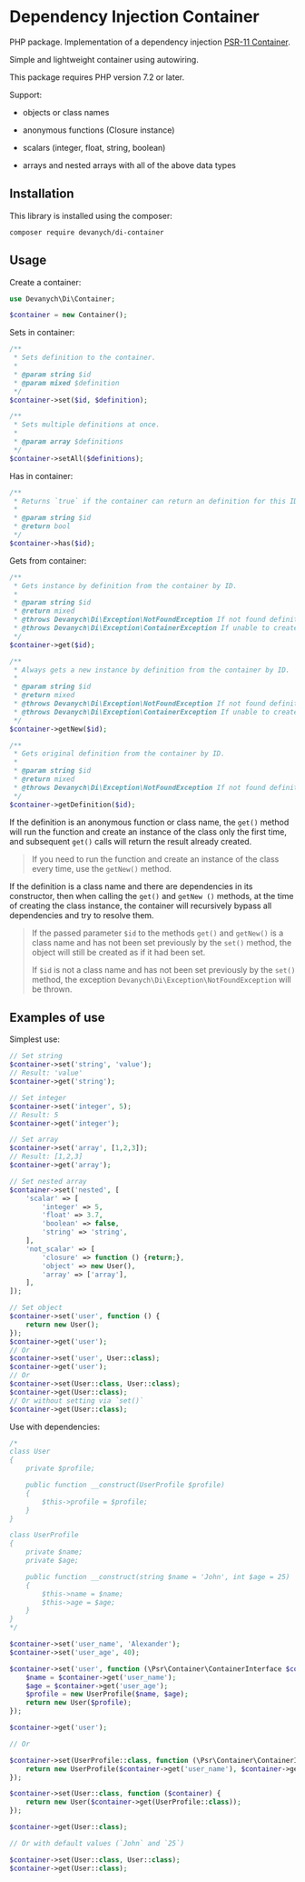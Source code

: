# Dependency Injection Container

PHP package. Implementation of a dependency injection [PSR-11 Container](https://github.com/php-fig/fig-standards/blob/master/accepted/PSR-11-container.md).

Simple and lightweight container using autowiring.

This package requires PHP version 7.2 or later.

Support:

* objects or class names

* anonymous functions (Closure instance)

* scalars (integer, float, string, boolean)

* arrays and nested arrays with all of the above data types

## Installation

This library is installed using the composer:

```
composer require devanych/di-container
```

## Usage

Create a container:

```php
use Devanych\Di\Container;

$container = new Container();
```

Sets in container:

```php
/**
 * Sets definition to the container.
 *
 * @param string $id
 * @param mixed $definition
 */
$container->set($id, $definition);

/**
 * Sets multiple definitions at once.
 *
 * @param array $definitions
 */
$container->setAll($definitions);
```

Has in container:

```php
/**
 * Returns `true` if the container can return an definition for this ID, otherwise `false`.
 *
 * @param string $id
 * @return bool
 */
$container->has($id);
```

Gets from container:

```php
/**
 * Gets instance by definition from the container by ID.
 *
 * @param string $id
 * @return mixed
 * @throws Devanych\Di\Exception\NotFoundException If not found definition in the container.
 * @throws Devanych\Di\Exception\ContainerException If unable to create instance.
 */
$container->get($id);

/**
 * Always gets a new instance by definition from the container by ID.
 *
 * @param string $id
 * @return mixed
 * @throws Devanych\Di\Exception\NotFoundException If not found definition in the container.
 * @throws Devanych\Di\Exception\ContainerException If unable to create instance.
 */
$container->getNew($id);

/**
 * Gets original definition from the container by ID.
 *
 * @param string $id
 * @return mixed
 * @throws Devanych\Di\Exception\NotFoundException If not found definition in the container.
 */
$container->getDefinition($id);
```
If the definition is an anonymous function or class name, the `get()` method will run the function and create an instance of the class only the first time, and subsequent `get()` calls will return the result already created.

> If you need to run the function and create an instance of the class every time, use the `getNew()` method.

If the definition is a class name and there are dependencies in its constructor, then when calling the `get()` and `getNew ()` methods, at the time of creating the class instance, the container will recursively bypass all dependencies and try to resolve them.

> If the passed parameter `$id` to the methods `get()` and `getNew()` is a class name and has not been set previously by the `set()` method, the object will still be created as if it had been set. 
>
> If `$id` is not a class name and has not been set previously by the `set()` method, the exception `Devanych\Di\Exception\NotFoundException` will be thrown.

## Examples of use

Simplest use:

```php
// Set string
$container->set('string', 'value');
// Result: 'value'
$container->get('string');

// Set integer
$container->set('integer', 5);
// Result: 5
$container->get('integer');

// Set array
$container->set('array', [1,2,3]);
// Result: [1,2,3]
$container->get('array');

// Set nested array
$container->set('nested', [
    'scalar' => [
        'integer' => 5,
        'float' => 3.7,
        'boolean' => false,
        'string' => 'string',
    ],
    'not_scalar' => [
        'closure' => function () {return;},
        'object' => new User(),
        'array' => ['array'],
    ],
]);

// Set object
$container->set('user', function () {
    return new User();
});
$container->get('user');
// Or
$container->set('user', User::class);
$container->get('user');
// Or
$container->set(User::class, User::class);
$container->get(User::class);
// Or without setting via `set()`
$container->get(User::class);
```

Use with dependencies:

```php
/*
class User
{
    private $profile;

    public function __construct(UserProfile $profile)
    {
        $this->profile = $profile;
    }
}

class UserProfile
{
    private $name;
    private $age;

    public function __construct(string $name = 'John', int $age = 25)
    {
        $this->name = $name;
        $this->age = $age;
    }
}
*/

$container->set('user_name', 'Alexander');
$container->set('user_age', 40);

$container->set('user', function (\Psr\Container\ContainerInterface $container) {
    $name = $container->get('user_name');
    $age = $container->get('user_age');
    $profile = new UserProfile($name, $age);
    return new User($profile);
});

$container->get('user');

// Or

$container->set(UserProfile::class, function (\Psr\Container\ContainerInterface $container) {
    return new UserProfile($container->get('user_name'), $container->get('user_age'));
});

$container->set(User::class, function ($container) {
    return new User($container->get(UserProfile::class));
});

$container->get(User::class);

// Or with default values (`John` and `25`)

$container->set(User::class, User::class);
$container->get(User::class);
```